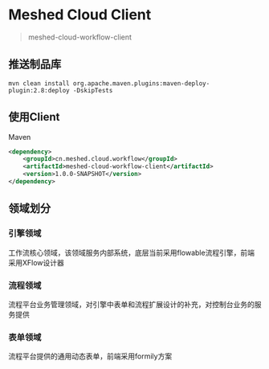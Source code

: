 # Meshed Cloud Client

> meshed-cloud-workflow-client

## 推送制品库
```shell
mvn clean install org.apache.maven.plugins:maven-deploy-plugin:2.8:deploy -DskipTests
```

## 使用Client
Maven
```xml
<dependency>
    <groupId>cn.meshed.cloud.workflow</groupId>
    <artifactId>meshed-cloud-workflow-client</artifactId>
    <version>1.0.0-SNAPSHOT</version>
</dependency>
```

## 领域划分

### 引擎领域

工作流核心领域，该领域服务内部系统，底层当前采用flowable流程引擎，前端采用XFlow设计器

### 流程领域

流程平台业务管理领域，对引擎中表单和流程扩展设计的补充，对控制台业务的服务提供

### 表单领域

流程平台提供的通用动态表单，前端采用formily方案


